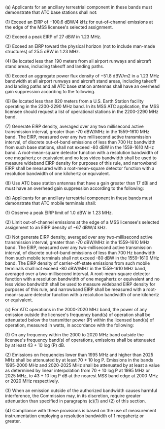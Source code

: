 (a) Applicants for an ancillary terrestrial component in these bands must demonstrate that ATC base stations shall not:

(1) Exceed an EIRP of −100.6 dBW/4 kHz for out-of-channel emissions at the edge of the MSS licensee's selected assignment.

(2) Exceed a peak EIRP of 27 dBW in 1.23 MHz.

(3) Exceed an EIRP toward the physical horizon (not to include man-made structures) of 25.5 dBW in 1.23 MHz.

(4) Be located less than 190 meters from all airport runways and aircraft stand areas, including takeoff and landing paths.

(5) Exceed an aggregate power flux density of −51.8 dBW/m2 in a 1.23 MHz bandwidth at all airport runways and aircraft stand areas, including takeoff and landing paths and all ATC base station antennas shall have an overhead gain suppression according to the following.
                      

(6) Be located less than 820 meters from a U.S. Earth Station facility operating in the 2200-2290 MHz band. In its MSS ATC application, the MSS licensee should request a list of operational stations in the 2200-2290 MHz band.

(7) Generate EIRP density, averaged over any two millisecond active transmission interval, greater than -70 dBW/MHz in the 1559-1610 MHz band. The EIRP, measured over any two millisecond active transmission interval, of discrete out-of-band emissions of less than 700 Hz bandwidth from such base stations, shall not exceed -80 dBW in the 1559-1610 MHz band. A root-mean-square detector function with a resolution bandwidth of one megahertz or equivalent and no less video bandwidth shall be used to measure wideband EIRP density for purposes of this rule, and narrowband EIRP shall be measured with a root-mean-square detector function with a resolution bandwidth of one kilohertz or equivalent.

(8) Use ATC base station antennas that have a gain greater than 17 dBi and must have an overhead gain suppression according to the following:

(b) Applicants for an ancillary terrestrial component in these bands must demonstrate that ATC mobile terminals shall:

(1) Observe a peak EIRP limit of 1.0 dBW in 1.23 MHz.

(2) Limit out-of-channel emissions at the edge of a MSS licensee's selected assignment to an EIRP density of −67 dBW/4 kHz.

(3) Not generate EIRP density, averaged over any two-millisecond active transmission interval, greater than -70 dBW/MHz in the 1559-1610 MHz band. The EIRP, measured over any two-millisecond active transmission interval, of discrete out-of-band emissions of less than 700 Hz bandwidth from such mobile terminals shall not exceed -80 dBW in the 1559-1610 MHz band. The EIRP density of carrier-off-state emissions from such mobile terminals shall not exceed -80 dBW/MHz in the 1559-1610 MHz band, averaged over a two-millisecond interval. A root-mean-square detector function with a resolution bandwidth of one megahertz or equivalent and no less video bandwidth shall be used to measure wideband EIRP density for purposes of this rule, and narrowband EIRP shall be measured with a root-mean-square detector function with a resolution bandwidth of one kilohertz or equivalent.

(c) For ATC operations in the 2000-2020 MHz band, the power of any emission outside the licensee's frequency band(s) of operation shall be attenuated below the transmitter power (P) within the licensed band(s) of operation, measured in watts, in accordance with the following:

(1) On any frequency within the 2000 to 2020 MHz band outside the licensee's frequency band(s) of operations, emissions shall be attenuated by at least 43 + 10 log (P) dB.

(2) Emissions on frequencies lower than 1995 MHz and higher than 2025 MHz shall be attenuated by at least 70 + 10 log P. Emissions in the bands 1995-2000 MHz and 2020-2025 MHz shall be attenuated by at least a value as determined by linear interpolation from 70 + 10 log P at 1995 MHz or 2025 MHz, to 43 + 10 log P dB at the nearest MSS band edge at 2000 MHz or 2020 MHz respectively.

(3) When an emission outside of the authorized bandwidth causes harmful interference, the Commission may, in its discretion, require greater attenuation than specified in paragraphs (c)(1) and (2) of this section.

(4) Compliance with these provisions is based on the use of measurement instrumentation employing a resolution bandwidth of 1 megahertz or greater.
                      

